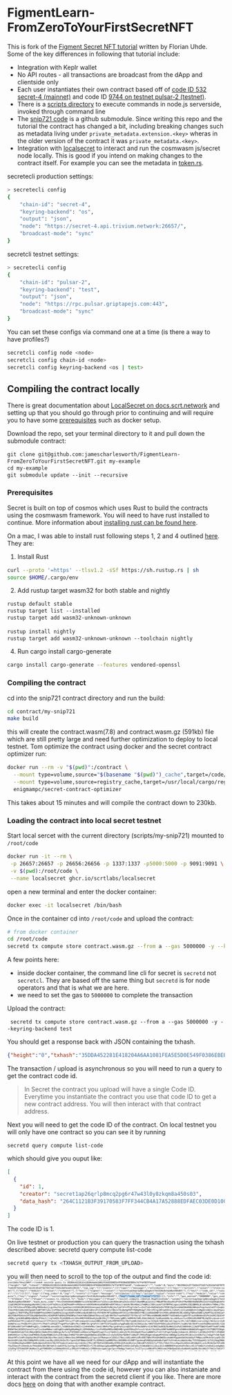 # FigmentLearn-FromZeroToYourFirstSecretNFT

This is fork of the <a href="https://learn.figment.io/tutorials/create-your-first-secret-nft">Figment Secret NFT tutorial</a> written by Florian Uhde. Some of the key differences in following that tutorial include:

 - Integration with Keplr wallet
 - No API routes - all transactions are broadcast from the dApp and clientside only
 - Each user instantiates their own contract based off of <a href="https://secretnodes.com/secret/chains/secret-4/blocks/3797609/transactions/9268F2D526B3012E71FAF60644A90E4C0E8B5FB3AF9B6BA9DDA49CF09F39520F">code ID 532 secret-4 (mainnet)</a> and  code ID <a href="https://secretnodes.com/secret/chains/pulsar-2/blocks/3219046/transactions/2617DBE2A896D39AD7ACDA2E3D1DA0ED56D92DD1629B32F747B53B23DFF8526A">9744 on testnet pulsar-2 (testnet)</a>.
 - There is a [scripts directory](https://github.com/jamescharlesworth/FigmentLearn-FromZeroToYourFirstSecretNFT/tree/main/contract/scripts) to execute commands in node.js serverside, invoked through command line
 - The [snip721 code](https://github.com/jamescharlesworth/FigmentLearn-FromZeroToYourFirstSecretNFT/tree/main/contract) is a github submodule. Since writing this repo and the tutorial the contract has changed a bit, including breaking changes such as metadata living under `private_metadata.extension.<key>` wheras in the older version of the contract it was `private_metadata.<key>`.
 - Integration with [localsecret](https://docs.scrt.network/dev/LocalSecret.html#secretcli) to interact and run the cosmwasm js/secret node locally. This is good if you intend on making changes to the contract itself. For example you can see the metadata in [token.rs](https://github.com/baedrik/snip721-reference-impl/blob/632ce041aa79142820a6a6c455111776441f9d46/src/token.rs#L24-L67).




secretecli production settings:

```bash
> secretecli config
{
	"chain-id": "secret-4",
	"keyring-backend": "os",
	"output": "json",
	"node": "https://secret-4.api.trivium.network:26657/",
	"broadcast-mode": "sync"
}
```

secretcli testnet settings:
```bash
> secretecli config
{
	"chain-id": "pulsar-2",
	"keyring-backend": "test",
	"output": "json",
	"node": "https://rpc.pulsar.griptapejs.com:443",
	"broadcast-mode": "sync"
}
```
You can set these configs via command one at a time (is there a way to have profiles?)
```bash
secretcli config node <node>
secretcli config chain-id <node>
secretcli config keyring-backend <os | test>
```

## Compiling the contract locally

There is great documentation about [LocalSecret on docs.scrt.network](https://docs.scrt.network/dev/LocalSecret.html#secretcli) and setting up  that you should go through prior to continuing and will require you to have some [prerequisites](https://docs.scrt.network/dev/LocalSecret.html#prerequisites) such as docker setup.


Download the repo, set your terminal directory to it and pull down the submodule contract:
```
git clone git@github.com:jamescharlesworth/FigmentLearn-FromZeroToYourFirstSecretNFT.git my-example
cd my-example
git submodule update --init --recursive
```

### Prerequisites
Secret is built on top of cosmos which uses Rust to build the contracts using the cosmwasm framework.  You will need to have rust installed to continue. More information about [installing rust can be found here](https://www.rust-lang.org/tools/install). 

On a mac, I was able to install rust following steps 1, 2 and 4 outlined [here](https://docs.scrt.network/dev/quickstart.html#setup-secret-contracts). They are:
1. Install Rust
```sh
curl --proto '=https' --tlsv1.2 -sSf https://sh.rustup.rs | sh
source $HOME/.cargo/env
```
2. Add rustup target wasm32 for both stable and nightly 
```
rustup default stable
rustup target list --installed
rustup target add wasm32-unknown-unknown

rustup install nightly
rustup target add wasm32-unknown-unknown --toolchain nightly
```
4. Run cargo install cargo-generate
```sh
cargo install cargo-generate --features vendored-openssl
```
### Compiling the contract
cd into the snip721 contract directory and run the build:
```sh
cd contract/my-snip721
make build
```
this will create the contract.wasm(7.8) and contract.wasm.gz (591kb) file which are still pretty large and need further optimization to deploy to local testnet. Tom optimize the contract using docker and the secret contract optimizer run:
```sh
docker run --rm -v "$(pwd)":/contract \
  --mount type=volume,source="$(basename "$(pwd)")_cache",target=/code/target \
  --mount type=volume,source=registry_cache,target=/usr/local/cargo/registry \
  enigmampc/secret-contract-optimizer
```
This takes about 15 minutes and will compile the contract down to 230kb.

### Loading the contract into local secret testnet

Start local sercet with the current directory (scripts/my-snip721) mounted to `/root/code`
```sh
docker run -it --rm \
 -p 26657:26657 -p 26656:26656 -p 1337:1337 -p5000:5000 -p 9091:9091 \
 -v $(pwd):/root/code \
 --name localsecret ghcr.io/scrtlabs/localsecret
 ```

 open a new terminal and enter the docker container:
 ```sh
 docker exec -it localsecret /bin/bash
 ```

 Once in the container cd into `/root/code` and upload the contract:
 ```sh
 # from docker container
 cd /root/code
 secretd tx compute store contract.wasm.gz --from a --gas 5000000 -y --keyring-backend test
```
A few points here:
 - inside docker container, the command line cli for secret is `secretd` not `secretcl`. They are based off the same thing but `secretd` is for node operators and that is what we are here.
 - we need to set the gas to `5000000` to complete the transaction

Upload the contract:
```
 secretd tx compute store contract.wasm.gz --from a --gas 5000000 -y --keyring-backend test
 ```

 You should get a response back with JSON containing the txhash.
 ```json
{"height":"0","txhash":"35DDA452281E418204A6AA1081FEA5E5D0E549F0386EBEBD54767F6FBC976640","codespace":"","code":0,"data":"","raw_log":"[]","logs":[],"info":"","gas_wanted":"0","gas_used":"0","tx":null,"timestamp":"","events":[]}
```

The transaction / upload is asynchronous so you will need to run a query to get the contract code id.  

> In Secret the contract you upload will have a single Code ID. Everytime you instantiate the contract you use that code ID to get a new contract address.  You will then interact with that contract address.

Next you will need to get the code ID of the contract. On local testnet you will only have one contract so you can see it by running
```
secretd query compute list-code
```
which should give you ouput like:
```json
[
  {
    "id": 1,
    "creator": "secret1ap26qrlp8mcq2pg6r47w43l0y8zkqm8a450s03",
    "data_hash": "264C1121B3F39170583F7FF344CB4A17A52888EDFAEC03DE0D10015DD5A54BB8"
  }
]
```
The code ID is 1.

On live testnet or production you can query the trasnaction using the txhash described above:
secretd query compute list-code
```sh
secretd query tx <TXHASH_OUTPUT_FROM_UPLOAD>
```
you will then need to scroll to the top of the output and find the code id:
![code id](./docs/find-code-id.png)

At this point we have all we need for our dApp and will instantiate the contract from there using the code id, however you can also instaniate and interact with the contract from the secretd client if you like. There are more docs [here](https://docs.scrt.network/dev/quickstart.html#create-initial-smart-contract) on doing that with another example contract.